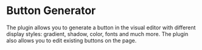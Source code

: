 # Button Generator

The plugin allows you to generate a button in the visual editor with different display styles: gradient, shadow, color, fonts and much more.
The plugin also allows you to edit existing buttons on the page.
